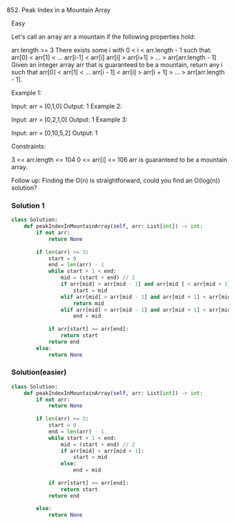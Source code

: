 852. Peak Index in a Mountain Array

Easy

Let's call an array arr a mountain if the following properties hold:

arr.length >= 3
There exists some i with 0 < i < arr.length - 1 such that:
arr[0] < arr[1] < ... arr[i-1] < arr[i]
arr[i] > arr[i+1] > ... > arr[arr.length - 1]
Given an integer array arr that is guaranteed to be a mountain, return any i such that arr[0] < arr[1] < ... arr[i - 1] < arr[i] > arr[i + 1] > ... > arr[arr.length - 1].

 

Example 1:

Input: arr = [0,1,0]
Output: 1
Example 2:

Input: arr = [0,2,1,0]
Output: 1
Example 3:

Input: arr = [0,10,5,2]
Output: 1
 

Constraints:

3 <= arr.length <= 104
0 <= arr[i] <= 106
arr is guaranteed to be a mountain array.
 

Follow up: Finding the O(n) is straightforward, could you find an O(log(n)) solution?

### Solution 1


```python
class Solution:
    def peakIndexInMountainArray(self, arr: List[int]) -> int:
        if not arr:
            return None
        
        if len(arr) >= 3:
            start = 0
            end = len(arr) - 1
            while start + 1 < end:
                mid = (start + end) // 2
                if arr[mid] > arr[mid - 1] and arr[mid ] < arr[mid + 1]:
                    start = mid
                elif arr[mid] > arr[mid - 1] and arr[mid + 1] < arr[mid]:
                    return mid
                elif arr[mid] < arr[mid - 1] and arr[mid + 1] < arr[mid]:
                    end = mid 
                    
            if arr[start] >= arr[end]:
                return start
            return end
        else: 
            return None
```

### Solution(easier)

```python
class Solution:
    def peakIndexInMountainArray(self, arr: List[int]) -> int:
        if not arr:
            return None
        
        if len(arr) >= 3:
            start = 0
            end = len(arr) - 1
            while start + 1 < end:
                mid = (start + end) // 2
                if arr[mid] < arr[mid + 1]:
                    start = mid
                else:
                    end = mid
                    
            if arr[start] >= arr[end]:
                return start
            return end
                    
        else: 
            return None
```